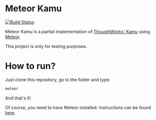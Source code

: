 # Meteor Kamu

[![Build Status](https://snap-ci.com/leandroalonso/meteor-kamu/branch/master/build_image)](https://snap-ci.com/leandroalonso/meteor-kamu/branch/master)

Meteor Kamu is a partial implementation of [ThoughtWorks' Kamu](https://github.com/tw-library/) using [Meteor](https://www.meteor.com/).

This project is only for testing purposes.

# How to run?
Just clone this repository, go to the folder and type:

```sh
meteor
```

And that's it!

Of course, you need to have Meteor installed. Instructions can be found [here](https://www.meteor.com/install).
